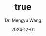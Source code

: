 ---
layout: detail
date: 2024-12-01
author: "Dr. Mengyu Wang"
thumb: "https://images.pexels.com/photos/8566533/pexels-photo-8566533.jpeg"
title:
  en: "The Future of AI in Robotics: Challenges and Opportunities"
  vi: "Tương lai của AI trong robot: Thách thức và cơ hội"
summary:
  en: "Exploring the current state and future prospects of artificial intelligence in robotic systems."
  vi: "Khám phá tình trạng hiện tại và triển vọng tương lai của trí tuệ nhân tạo trong hệ thống robot."
readmore:
  en: |
    As we stand at the intersection of artificial intelligence and robotics, we're witnessing unprecedented advances that are reshaping how machines interact with the world. The convergence of these fields promises to revolutionize industries from manufacturing to healthcare.
    
    ## Current State of AI Robotics
    
    Today's robotic systems are increasingly capable of:
    - Understanding complex visual scenes
    - Adapting to new tasks with minimal training
    - Collaborating safely with humans
    - Operating in unstructured environments
    
    ## Key Challenges
    
    Despite remarkable progress, several challenges remain:
    
    ### Generalization
    Current AI systems often struggle to generalize beyond their training domains. A robot trained to manipulate objects in a laboratory may fail when deployed in a real-world kitchen.
    
    ### Safety and Reliability
    As robots become more autonomous, ensuring their safe operation becomes paramount. This requires robust testing and validation frameworks.
    
    ### Human-Robot Interaction
    Creating intuitive interfaces for human-robot collaboration remains an active area of research.
    
    ## Future Opportunities
    
    The future holds exciting possibilities:
    - **Embodied AI**: Systems that learn through physical interaction with the environment
    - **Multi-modal Learning**: Robots that integrate visual, tactile, and auditory information
    - **Continual Learning**: Systems that adapt and improve throughout their operational lifetime
    
    As researchers, we're committed to addressing these challenges while exploring new frontiers in AI robotics.
    
  vi: |
    Khi chúng ta đứng ở giao điểm của trí tuệ nhân tạo và robot, chúng ta đang chứng kiến những tiến bộ chưa từng có đang định hình lại cách máy móc tương tác với thế giới. Sự hội tụ của các lĩnh vực này hứa hẹn sẽ cách mạng hóa các ngành công nghiệp từ sản xuất đến chăm sóc sức khỏe.
    
    ## Tình trạng hiện tại của AI Robot
    
    Các hệ thống robot ngày nay ngày càng có khả năng:
    - Hiểu các cảnh thị giác phức tạp
    - Thích ứng với các tác vụ mới với huấn luyện tối thiểu
    - Hợp tác an toàn với con người
    - Hoạt động trong môi trường không có cấu trúc
    
    ## Thách thức chính
    
    Mặc dù có tiến bộ đáng kể, một số thách thức vẫn còn:
    
    ### Tổng quát hóa
    Các hệ thống AI hiện tại thường gặp khó khăn trong việc tổng quát hóa ngoài miền huấn luyện của chúng. Một robot được huấn luyện để thao tác đối tượng trong phòng thí nghiệm có thể thất bại khi được triển khai trong bếp thực tế.
    
    ### An toàn và độ tin cậy
    Khi robot trở nên tự động hơn, việc đảm bảo hoạt động an toàn của chúng trở nên quan trọng nhất. Điều này đòi hỏi các khung kiểm tra và xác thực mạnh mẽ.
    
    ### Tương tác người-robot
    Tạo giao diện trực quan cho hợp tác người-robot vẫn là một lĩnh vực nghiên cứu tích cực.
    
    ## Cơ hội tương lai
    
    Tương lai có những khả năng thú vị:
    - **AI thể hiện**: Các hệ thống học qua tương tác vật lý với môi trường
    - **Học đa phương thức**: Robot tích hợp thông tin thị giác, xúc giác và thính giác
    - **Học liên tục**: Các hệ thống thích ứng và cải thiện trong suốt thời gian hoạt động
    
    Là các nhà nghiên cứu, chúng tôi cam kết giải quyết những thách thức này trong khi khám phá những biên giới mới trong AI robot.
---